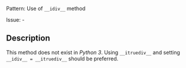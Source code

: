 Pattern: Use of `__idiv__` method

Issue: -

## Description

This method does not exist in _Python 3_. Using `__itruediv__` and setting `__idiv__ = __itruediv__` should be preferred.
